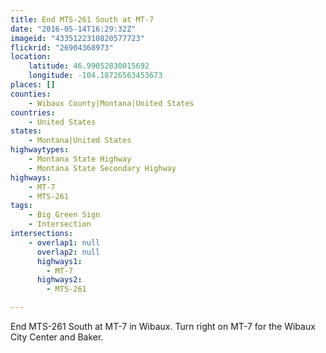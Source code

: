 ```yaml
---
title: End MTS-261 South at MT-7
date: "2016-05-14T16:29:32Z"
imageid: "4335122310820577723"
flickrid: "26904368973"
location:
    latitude: 46.99052830015692
    longitude: -104.18726563453673
places: []
counties:
    - Wibaux County|Montana|United States
countries:
    - United States
states:
    - Montana|United States
highwaytypes:
    - Montana State Highway
    - Montana State Secondary Highway
highways:
    - MT-7
    - MTS-261
tags:
    - Big Green Sign
    - Intersection
intersections:
    - overlap1: null
      overlap2: null
      highways1:
        - MT-7
      highways2:
        - MTS-261

---
```

End MTS-261 South at MT-7 in Wibaux.  Turn right on MT-7 for the Wibaux City Center and Baker.